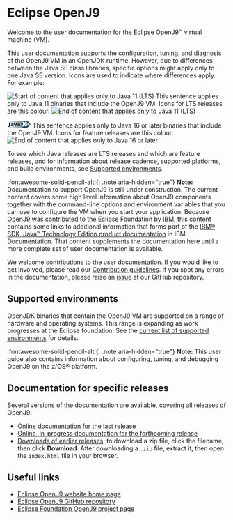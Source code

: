 <!--
* Copyright (c) 2017, 2023 IBM Corp. and others
*
* This program and the accompanying materials are made
* available under the terms of the Eclipse Public License 2.0
* which accompanies this distribution and is available at
* https://www.eclipse.org/legal/epl-2.0/ or the Apache
* License, Version 2.0 which accompanies this distribution and
* is available at https://www.apache.org/licenses/LICENSE-2.0.
*
* This Source Code may also be made available under the
* following Secondary Licenses when the conditions for such
* availability set forth in the Eclipse Public License, v. 2.0
* are satisfied: GNU General Public License, version 2 with
* the GNU Classpath Exception [1] and GNU General Public
* License, version 2 with the OpenJDK Assembly Exception [2].
*
* [1] https://www.gnu.org/software/classpath/license.html
* [2] https://openjdk.org/legal/assembly-exception.html
*
* SPDX-License-Identifier: EPL-2.0 OR Apache-2.0 OR GPL-2.0 WITH
* Classpath-exception-2.0 OR LicenseRef-GPL-2.0 WITH Assembly-exception
-->

# Eclipse OpenJ9

Welcome to the user documentation for the Eclipse OpenJ9&trade; virtual machine (VM).

This user documentation supports the configuration, tuning, and diagnosis of the OpenJ9 VM in an OpenJDK runtime. However, due to differences between the Java SE class libraries, specific options might apply only to one Java SE version. Icons are used to indicate where differences apply. For example:

![Start of content that applies only to Java 11 (LTS)](cr/java11.png) This sentence applies only to Java 11 binaries that include the OpenJ9 VM. Icons for LTS releases are this colour. ![End of content that applies only to Java 11 (LTS)](cr/java_close_lts.png)

![Start of content that applies only to Java 16 and later](cr/java16plus.png) This sentence applies only to Java 16 or later binaries that include the OpenJ9 VM. Icons for feature releases are this colour. ![End of content that applies only to Java 16 or later](cr/java_close.png)

To see which Java releases are LTS releases and which are feature releases, and for information about release cadence, supported platforms, and build environments, see [Supported environments](openj9_support.md).

:fontawesome-solid-pencil-alt:{: .note aria-hidden="true"} **Note:** Documentation to support OpenJ9 is still under construction. The current content covers
some high level information about OpenJ9 components together with the command-line options and environment variables that you can use to configure the VM when you start your application. Because OpenJ9 was contributed to the Eclipse Foundation by IBM, this content contains some links to additional information that forms part of the [IBM&reg; SDK, Java&trade; Technology Edition product documentation](https://www.ibm.com/support/knowledgecenter/SSYKE2/welcome_javasdk_family.html) in IBM Documentation. That content supplements the documentation here until a more complete set of user documentation is available.

We welcome contributions to the user documentation. If you would like to get involved, please read our [Contribution guidelines](https://github.com/eclipse-openj9/openj9-docs/blob/master/CONTRIBUTING.md). If you spot any errors in the documentation, please raise an [issue](https://github.com/eclipse-openj9/openj9-docs/issues/new?template=documentation-error.md) at our GitHub repository.

## Supported environments

OpenJDK binaries that contain the OpenJ9 VM are supported on a range of hardware and operating systems. This range is expanding as work progresses at the Eclipse foundation. See the [current list of supported environments](openj9_support.md) for details.

:fontawesome-solid-pencil-alt:{: .note aria-hidden="true"} **Note:** This user guide also contains information about configuring, tuning, and debugging OpenJ9 on the z/OS&reg; platform.

## Documentation for specific releases

Several versions of the documentation are available, covering all releases of OpenJ9:

- [Online documentation for the last release](https://www.eclipse.org/openj9/docs/index.html)
- [Online, in-progress documentation for the forthcoming release](https://eclipse-openj9.github.io/openj9-docs/)
- [Downloads of earlier releases](https://github.com/eclipse-openj9/openj9-docs/tree/master/downloads): to download a zip file, click the filename, then click **Download**. After downloading a `.zip` file, extract it, then open the `index.html` file in your browser.

## Useful links

- [Eclipse OpenJ9 website home page](https://www.eclipse.org/openj9)
- [Eclipse OpenJ9 GitHub repository](https://github.com/eclipse-openj9/openj9)
- [Eclipse Foundation OpenJ9 project page](https://projects.eclipse.org/projects/technology.openj9)

<!-- ==== END OF TOPIC ==== index.md ==== -->
